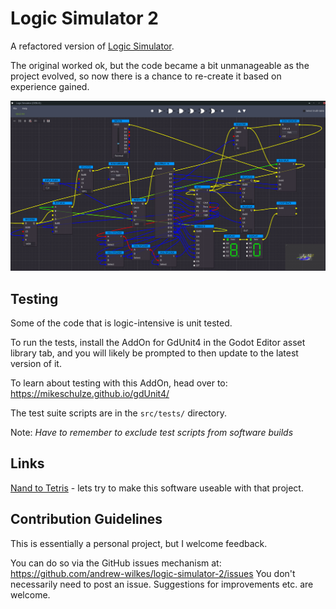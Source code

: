 # Logic Simulator 2
A refactored version of [Logic Simulator](https://github.com/andrew-wilkes/logic-simulator).

The original worked ok, but the code became a bit unmanageable as the project evolved, so now there is a chance to re-create it based on experience gained.

![Computer Simulation](media/computer-sim.png)

## Testing

Some of the code that is logic-intensive is unit tested.

To run the tests, install the AddOn for GdUnit4 in the Godot Editor asset library tab, and you will likely be prompted to then update to the latest version of it.

To learn about testing with this AddOn, head over to: https://mikeschulze.github.io/gdUnit4/

The test suite scripts are in the `src/tests/` directory.

Note: *Have to remember to exclude test scripts from software builds*

## Links

[Nand to Tetris](https://www.nand2tetris.org/) - lets try to make this software useable with that project.

## Contribution Guidelines

This is essentially a personal project, but I welcome feedback.

You can do so via the GitHub issues mechanism at: https://github.com/andrew-wilkes/logic-simulator-2/issues You don't necessarily need to post an issue. Suggestions for improvements etc. are welcome.